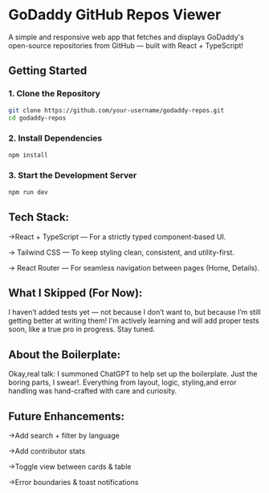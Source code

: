 # GoDaddy GitHub Repos Viewer

A simple and responsive web app that fetches and displays GoDaddy's open-source repositories from GitHub — built with React + TypeScript!

## Getting Started

### 1. Clone the Repository


```bash
git clone https://github.com/your-username/godaddy-repos.git
cd godaddy-repos

```

### 2. Install Dependencies
```bash
npm install

```
 ### 3. Start the Development Server
```bash
npm run dev

```
 <!-- ### 4. Run Tests

```bash
npm test

``` -->
## Tech Stack:

 ->React + TypeScript — For a strictly typed component-based UI.

 -> Tailwind CSS — To keep styling clean, consistent, and utility-first.

 -> React Router — For seamless navigation between pages (Home, Details).

## What I Skipped (For Now):

I haven’t added tests yet — not because I don’t want to, but because I’m still getting better at writing them!
I'm actively learning and will add proper tests soon, like a true pro in progress. Stay tuned.


## About the Boilerplate:

Okay,real talk: I summoned ChatGPT to help set up the boilerplate. Just the boring parts, I swear!.
Everything from layout, logic, styling,and error handling was hand-crafted with care and curiosity.



## Future Enhancements:

->Add search + filter by language

->Add contributor stats

->Toggle view between cards & table

->Error boundaries & toast notifications


